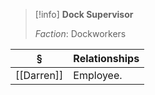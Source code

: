 >[!info] 
>**Dock Supervisor**
>
>*Faction*: Dockworkers

| § | Relationships |
| ---- | ---- |
| [[Darren]] | Employee. |